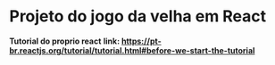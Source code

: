 # Projeto do jogo da velha em React

**Tutorial do proprio react**
**link: https://pt-br.reactjs.org/tutorial/tutorial.html#before-we-start-the-tutorial**
